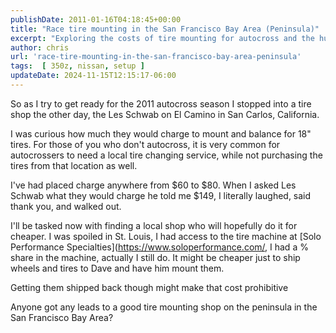 ```yaml
---
publishDate: 2011-01-16T04:18:45+00:00
title: "Race tire mounting in the San Francisco Bay Area (Peninsula)"
excerpt: "Exploring the costs of tire mounting for autocross and the hunt for a well-priced tire shop in the San Francisco Bay Area."
author: chris
url: 'race-tire-mounting-in-the-san-francisco-bay-area-peninsula'
tags:  [ 350z, nissan, setup ] 
updateDate: 2024-11-15T12:15:17-06:00
---
```


So as I try to get ready for the 2011 autocross season I stopped into a tire shop the other day, the Les Schwab on El Camino in San Carlos, California.

I was curious how much they would charge to mount and balance for 18" tires. For those of you who don't autocross, it is very common for autocrossers to need a local tire changing service, while not purchasing the tires from that location as well.

I've had placed charge anywhere from $60 to $80. When I asked Les Schwab what they would charge he told me $149, I literally laughed, said thank you, and walked out.

I'll be tasked now with finding a local shop who will hopefully do it for cheaper. I was spoiled in St. Louis, I had access to the tire machine at [Solo Performance Specialties](https://www.soloperformance.com/, I had a % share in the machine, actually I still do. It might be cheaper just to ship wheels and tires to Dave and have him mount them.

Getting them shipped back though might make that cost prohibitive

Anyone got any leads to a good tire mounting shop on the peninsula in  the San Francisco Bay Area?
